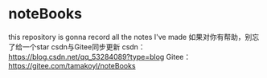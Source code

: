 # noteBooks
this repository is gonna record all the notes I've made 
如果对你有帮助，别忘了给一个star
csdn与Gitee同步更新
csdn：https://blog.csdn.net/qq_53284089?type=blog
Gitee：https://gitee.com/tamakoyl/noteBooks

